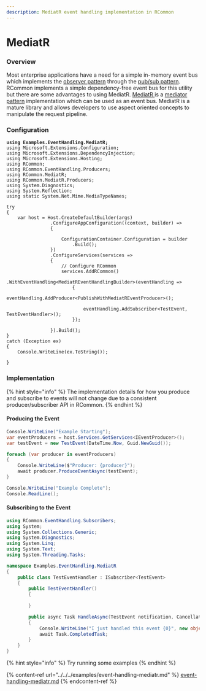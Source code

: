 ```yaml
---
description: MediatR event handling implementation in RCommon
---
```


# MediatR

### Overview

Most enterprise applications have a need for a simple in-memory event bus which implements the [observer pattern](https://en.wikipedia.org/wiki/Observer\_pattern) through the [pub/sub pattern](https://en.wikipedia.org/wiki/Publish%E2%80%93subscribe\_pattern). RCommon implements a simple dependency-free event bus for this utility but there are some advantages to using MediatR. [MediatR ](../mediator/mediatr/)is a [mediator pattern](../mediator/) implementation which can be used as an event bus. MediatR is a mature library and allows developers to use aspect oriented concepts to manipulate the request pipeline.&#x20;



### Configuration

<pre class="language-csharp"><code class="lang-csharp"><strong>using Examples.EventHandling.MediatR;
</strong>using Microsoft.Extensions.Configuration;
using Microsoft.Extensions.DependencyInjection;
using Microsoft.Extensions.Hosting;
using RCommon;
using RCommon.EventHandling.Producers;
using RCommon.MediatR;
using RCommon.MediatR.Producers;
using System.Diagnostics;
using System.Reflection;
using static System.Net.Mime.MediaTypeNames;

try
{
    var host = Host.CreateDefaultBuilder(args)
                .ConfigureAppConfiguration((context, builder) =>
                {

                    ConfigurationContainer.Configuration = builder
                        .Build();
                })
                .ConfigureServices(services =>
                {
                    // Configure RCommon
                    services.AddRCommon()
                        .WithEventHandling&#x3C;MediatREventHandlingBuilder>(eventHandling =>
                        {
                            eventHandling.AddProducer&#x3C;PublishWithMediatREventProducer>();
                            
                            eventHandling.AddSubscriber&#x3C;TestEvent, TestEventHandler>();
                        });

                }).Build();         
}
catch (Exception ex)
{   
    Console.WriteLine(ex.ToString());
    
}
</code></pre>

### Implementation

{% hint style="info" %}
The implementation details for how you produce and subscribe to events will not change due to a consistent producer/subscriber API in RCommon.
{% endhint %}

#### Producing the Event

```csharp
Console.WriteLine("Example Starting");
var eventProducers = host.Services.GetServices<IEventProducer>();
var testEvent = new TestEvent(DateTime.Now, Guid.NewGuid());

foreach (var producer in eventProducers)
{
    Console.WriteLine($"Producer: {producer}");
    await producer.ProduceEventAsync(testEvent);
}

Console.WriteLine("Example Complete");
Console.ReadLine();
```

#### Subscribing to the Event

```csharp
using RCommon.EventHandling.Subscribers;
using System;
using System.Collections.Generic;
using System.Diagnostics;
using System.Linq;
using System.Text;
using System.Threading.Tasks;

namespace Examples.EventHandling.MediatR
{
    public class TestEventHandler : ISubscriber<TestEvent>
    {
        public TestEventHandler()
        {
                
        }

        public async Task HandleAsync(TestEvent notification, CancellationToken cancellationToken = default)
        {
            Console.WriteLine("I just handled this event {0}", new object[] { notification.ToString() });
            await Task.CompletedTask;
        }
    }
}

```



{% hint style="info" %}
Try running some examples
{% endhint %}

{% content-ref url="../../../examples/event-handling-mediatr.md" %}
[event-handling-mediatr.md](../../../examples/event-handling-mediatr.md)
{% endcontent-ref %}
